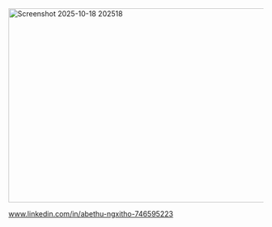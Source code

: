 <img width="802" height="383" alt="Screenshot 2025-10-18 202518" src="https://github.com/user-attachments/assets/aa365a76-871b-4b4c-80a5-921eba337564" />

www.linkedin.com/in/abethu-ngxitho-746595223
